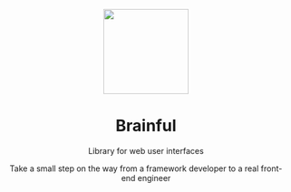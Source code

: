 <p align="center">
<a href="https://brainfuljs.dev">
<img src="https://github.com/user-attachments/assets/eec3e8ea-63dd-4e87-99e1-11ad09b2b9a6" height="150">
</a>
</p>

<h1 align="center">
Brainful
</h1>
<p align="center">
Library for web user interfaces
<p>
<p align="center">
Take a small step on the way from a framework developer to a real front-end engineer
<p>

<br>
<br>
